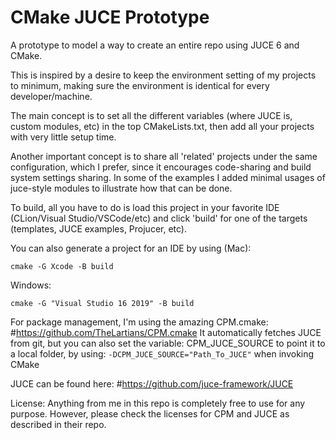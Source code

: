 # CMake JUCE Prototype
A prototype to model a way to create an entire repo using JUCE 6 and CMake.

This is inspired by a desire to keep the environment setting of my projects to minimum,
making sure the environment is identical for every developer/machine.

The main concept is to set all the different variables (where JUCE is, custom modules, etc) 
in the top CMakeLists.txt, then add all your projects with very little setup time.

Another important concept is to share all 'related' projects under the same configuration,
which I prefer, since it encourages code-sharing and build system settings sharing.
In some of the examples I added minimal usages of juce-style modules to illustrate how that
can be done.

To build, all you have to do is load this project in your favorite IDE 
(CLion/Visual Studio/VSCode/etc) 
and click 'build' for one of the targets (templates, JUCE examples, Projucer, etc).

You can also generate a project for an IDE by using (Mac):
```
cmake -G Xcode -B build
```
Windows:
```
cmake -G "Visual Studio 16 2019" -B build
```
For package management, I'm using the amazing CPM.cmake:
#https://github.com/TheLartians/CPM.cmake
It automatically fetches JUCE from git, but you can also set the variable:
CPM_JUCE_SOURCE to point it to a local folder, by using:
``-DCPM_JUCE_SOURCE="Path_To_JUCE"``
when invoking CMake

JUCE can be found here:
#https://github.com/juce-framework/JUCE

License:
Anything from me in this repo is completely free to use for any purpose. 
However, please check the licenses for CPM and JUCE as described in their repo. 
